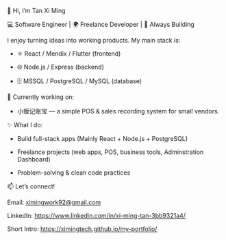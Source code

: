 👋 Hi, I’m Tan Xi Ming

💻 Software Engineer | 🌍 Freelance Developer | 🚀 Always Building

I enjoy turning ideas into working products. My main stack is:

- ⚛️ React / Mendix / Flutter (frontend)

- 🌐 Node.js / Express (backend)

- 🗄️ MSSQL / PostgreSQL / MySQL (database)

🔧 Currently working on:

- 小贩记账宝 — a simple POS & sales recording system for small vendors.

✨ What I do:

- Build full-stack apps (Mainly React + Node.js + PostgreSQL)

- Freelance projects (web apps, POS, business tools, Adminstration Dashboard)

- Problem-solving & clean code practices

📫 Let’s connect!

Email: ximingwork92@gmail.com

LinkedIn: https://www.linkedin.com/in/xi-ming-tan-3bb9321a4/

Short Intro: https://ximingtech.github.io/my-portfolio/
<!---
ximingtech/ximingtech is a ✨ special ✨ repository because its `README.md` (this file) appears on your GitHub profile.
You can click the Preview link to take a look at your changes.
--->

